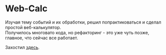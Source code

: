 # Web-Calc
Изучая тему событий и их обработки, решил попрактиковаться и сделал простой веб-калькулятор.  
Получилось многовато кода, но рефакторинг - это уже чуть позже, главное, что сейчас все работает.

Захостил [здесь](https://ssa990.000webhostapp.com/calc/calc2.html).
